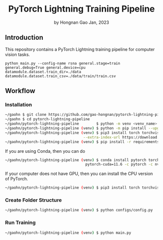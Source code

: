 <div align="center">
<h1>PyTorch Lightning Training Pipeline</a></h1>
by Hongnan Gao
Jan, 2023
<br>
</div>

## Introduction

This repository contains a PyTorch Lightning training pipeline for computer vision tasks.

```
python main.py --config-name rsna general.stage=train general.debug=True general.device=cpu datamodule.dataset.train_dir=./data datamodule.dataset.train_csv=./data/train/train.csv
```

## Workflow

### Installation

```bash
~/gaohn $ git clone https://github.com/gao-hongnan/pytorch-lightning-pipeline.git
~/gaohn $ cd pytorch-lightning-pipeline
~/gaohn/pytorch-lightning-pipeline        $ python -m venv <venv_name> && <venv_name>\Scripts\activate
~/gaohn/pytorch-lightning-pipeline (venv) $ python -m pip install --upgrade pip setuptools wheel
~/gaohn/pytorch-lightning-pipeline (venv) $ pip3 install torch torchvision torchaudio \
                                    --extra-index-url https://download.pytorch.org/whl/cu113
~/gaohn/pytorch-lightning-pipeline (venv) $ pip install -r requirements.txt
```

If you are using Conda, then you can do

```bash
~/gaohn/pytorch-lightning-pipeline (venv) $ conda install pytorch torchvision torchaudio \
                                     pytorch-cuda=11.6 -c pytorch -c nvidia
```

If your computer does not have GPU, then you can install the CPU version of PyTorch.

```bash
~/gaohn/pytorch-lightning-pipeline (venv) $ pip3 install torch torchvision torchaudio # 1.12.1
```

### Create Folder Structure

```bash
~/gaohn/pytorch-lightning-pipeline (venv) $ python configs/config.py
```

### Run Training

```bash
~/gaohn/pytorch-lightning-pipeline (venv) $ python main.py
```
